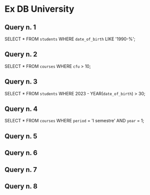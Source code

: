 
# Ex DB University

## Query n. 1
SELECT *
FROM `students`
WHERE `date_of_birth` LIKE '1990-%';

## Query n. 2
SELECT *
FROM `courses`
WHERE `cfu` > 10;

## Query n. 3
SELECT *
FROM `students`
WHERE 2023 - YEAR(`date_of_birth`) > 30;

## Query n. 4
SELECT *
FROM `courses`
WHERE `period` = 'I semestre'
AND `year` = 1;

## Query n. 5


## Query n. 6


## Query n. 7


## Query n. 8
